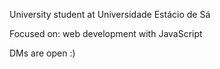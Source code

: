 University student at Universidade Estácio de Sá

Focused on: web development with JavaScript

DMs are open :)
